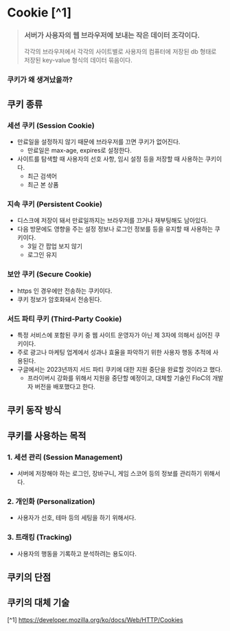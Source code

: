 # Cookie [^1]
> ### 서버가 사용자의 웹 브라우저에 보내는 작은 데이터 조각이다.
>
> 각각의 브라우저에서 각각의 사이트별로 사용자의 컴퓨터에 저장된 db 형태로 저장된 key-value 형식의 데이터 묶음이다.<br>

### 쿠키가 왜 생겨났을까?



## 쿠키 종류
### 세션 쿠키 (Session Cookie)
- 만료일을 설정하지 않기 때문에 브라우저를 끄면 쿠키가 없어진다.
    - 만료일은 max-age, expires로 설정한다.
- 사이트를 탐색할 때 사용자의 선호 사항, 임시 설정 등을 저장할 때 사용하는 쿠키이다.
    - 최근 검색어
    - 최근 본 상품
    
### 지속 쿠키 (Persistent Cookie)
- 디스크에 저장이 돼서 만료일까지는 브라우저를 끄거나 재부팅해도 남아있다.
- 다음 방문에도 영향을 주는 설정 정보나 로그인 정보를 등을 유지할 때 사용하는 쿠키이다.
    - 3일 간 팝업 보지 않기
    - 로그인 유지

### 보안 쿠키 (Secure Cookie)
- https 인 경우에만 전송하는 쿠키이다.
- 쿠키 정보가 암호화돼서 전송된다.

### 서드 파티 쿠키 (Third-Party Cookie)
- 특정 서비스에 포함된 쿠키 중 웹 사이트 운영자가 아닌 제 3자에 의해서 심어진 쿠키이다.
- 주로 광고나 마케팅 업계에서 성과나 효율을 파악하기 위한 사용자 행동 추적에 사용된다.
- 구글에서는 2023년까지 서드 파티 쿠키에 대한 지원 중단을 완료할 것이라고 했다.
    - 프라이버시 강화를 위해서 지원을 중단할 예정이고, 대체할 기술인 FloC의 개발자 버전을 배포했다고 한다.

## 쿠키 동작 방식


## 쿠키를 사용하는 목적
### 1. 세션 관리 (Session Management)
- 서버에 저장해야 하는 로그인, 장바구니, 게임 스코어 등의 정보를 관리하기 위해서다.

### 2. 개인화 (Personalization)
- 사용자가 선호, 테마 등의 세팅을 하기 위해서다.

### 3. 트래킹 (Tracking)
- 사용자의 행동을 기록하고 분석하려는 용도이다.


## 쿠키의 단점

## 쿠키의 대체 기술




[^1] https://developer.mozilla.org/ko/docs/Web/HTTP/Cookies